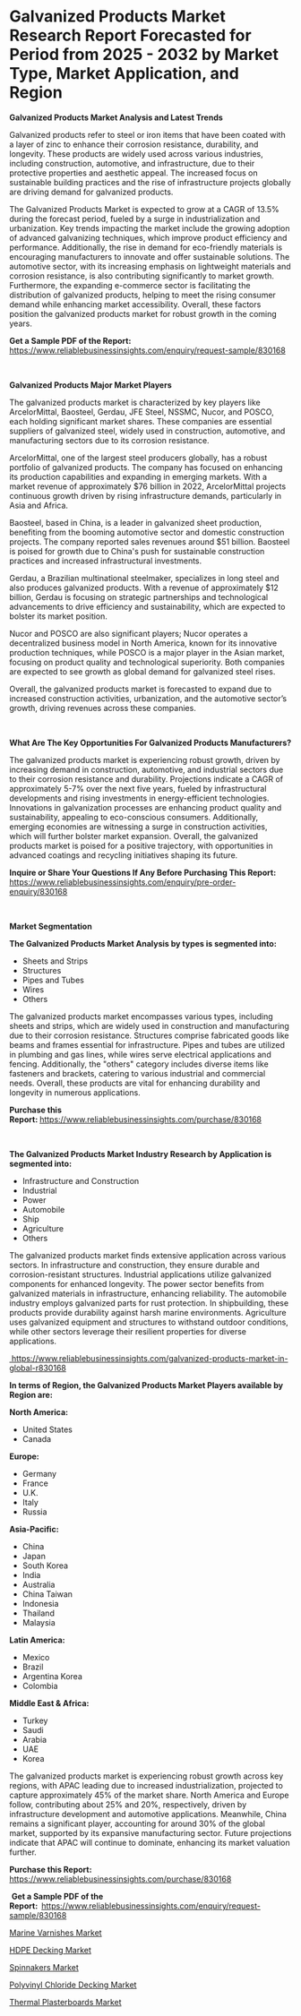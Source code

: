 <p><h1>Galvanized Products Market Research Report Forecasted for Period from 2025 -  2032 by Market Type, Market Application, and Region</h1></p><p><strong>Galvanized Products Market Analysis and Latest Trends</strong></p>
<p><p>Galvanized products refer to steel or iron items that have been coated with a layer of zinc to enhance their corrosion resistance, durability, and longevity. These products are widely used across various industries, including construction, automotive, and infrastructure, due to their protective properties and aesthetic appeal. The increased focus on sustainable building practices and the rise of infrastructure projects globally are driving demand for galvanized products.</p><p>The Galvanized Products Market is expected to grow at a CAGR of 13.5% during the forecast period, fueled by a surge in industrialization and urbanization. Key trends impacting the market include the growing adoption of advanced galvanizing techniques, which improve product efficiency and performance. Additionally, the rise in demand for eco-friendly materials is encouraging manufacturers to innovate and offer sustainable solutions. The automotive sector, with its increasing emphasis on lightweight materials and corrosion resistance, is also contributing significantly to market growth. Furthermore, the expanding e-commerce sector is facilitating the distribution of galvanized products, helping to meet the rising consumer demand while enhancing market accessibility. Overall, these factors position the galvanized products market for robust growth in the coming years.</p></p>
<p><strong>Get a Sample PDF of the Report:&nbsp;</strong> <a href="https://www.reliablebusinessinsights.com/enquiry/request-sample/830168?utm_campaign=97&utm_medium=2&utm_source=Github&utm_content=ia&utm_term=01042025&utm_id=galvanized-products">https://www.reliablebusinessinsights.com/enquiry/request-sample/830168</a></p>
<p>&nbsp;</p>
<p><strong>Galvanized Products Major Market Players</strong></p>
<p><p>The galvanized products market is characterized by key players like ArcelorMittal, Baosteel, Gerdau, JFE Steel, NSSMC, Nucor, and POSCO, each holding significant market shares. These companies are essential suppliers of galvanized steel, widely used in construction, automotive, and manufacturing sectors due to its corrosion resistance.</p><p>ArcelorMittal, one of the largest steel producers globally, has a robust portfolio of galvanized products. The company has focused on enhancing its production capabilities and expanding in emerging markets. With a market revenue of approximately $76 billion in 2022, ArcelorMittal projects continuous growth driven by rising infrastructure demands, particularly in Asia and Africa.</p><p>Baosteel, based in China, is a leader in galvanized sheet production, benefiting from the booming automotive sector and domestic construction projects. The company reported sales revenues around $51 billion. Baosteel is poised for growth due to China's push for sustainable construction practices and increased infrastructural investments.</p><p>Gerdau, a Brazilian multinational steelmaker, specializes in long steel and also produces galvanized products. With a revenue of approximately $12 billion, Gerdau is focusing on strategic partnerships and technological advancements to drive efficiency and sustainability, which are expected to bolster its market position.</p><p>Nucor and POSCO are also significant players; Nucor operates a decentralized business model in North America, known for its innovative production techniques, while POSCO is a major player in the Asian market, focusing on product quality and technological superiority. Both companies are expected to see growth as global demand for galvanized steel rises.</p><p>Overall, the galvanized products market is forecasted to expand due to increased construction activities, urbanization, and the automotive sector’s growth, driving revenues across these companies.</p></p>
<p>&nbsp;</p>
<p><strong>What Are The Key Opportunities For Galvanized Products Manufacturers?</strong></p>
<p><p>The galvanized products market is experiencing robust growth, driven by increasing demand in construction, automotive, and industrial sectors due to their corrosion resistance and durability. Projections indicate a CAGR of approximately 5-7% over the next five years, fueled by infrastructural developments and rising investments in energy-efficient technologies. Innovations in galvanization processes are enhancing product quality and sustainability, appealing to eco-conscious consumers. Additionally, emerging economies are witnessing a surge in construction activities, which will further bolster market expansion. Overall, the galvanized products market is poised for a positive trajectory, with opportunities in advanced coatings and recycling initiatives shaping its future.</p></p>
<p><strong>Inquire or Share Your Questions If Any Before Purchasing This Report:</strong> <a href="https://www.reliablebusinessinsights.com/enquiry/pre-order-enquiry/830168?utm_campaign=97&utm_medium=2&utm_source=Github&utm_content=ia&utm_term=01042025&utm_id=galvanized-products">https://www.reliablebusinessinsights.com/enquiry/pre-order-enquiry/830168</a></p>
<p>&nbsp;</p>
<p><strong>Market Segmentation</strong></p>
<p><strong>The Galvanized Products Market Analysis by types is segmented into:</strong></p>
<p><ul><li>Sheets and Strips</li><li>Structures</li><li>Pipes and Tubes</li><li>Wires</li><li>Others</li></ul></p>
<p><p>The galvanized products market encompasses various types, including sheets and strips, which are widely used in construction and manufacturing due to their corrosion resistance. Structures comprise fabricated goods like beams and frames essential for infrastructure. Pipes and tubes are utilized in plumbing and gas lines, while wires serve electrical applications and fencing. Additionally, the "others" category includes diverse items like fasteners and brackets, catering to various industrial and commercial needs. Overall, these products are vital for enhancing durability and longevity in numerous applications.</p></p>
<p><strong>Purchase this Report:&nbsp;</strong><a href="https://www.reliablebusinessinsights.com/purchase/830168?utm_campaign=97&utm_medium=2&utm_source=Github&utm_content=ia&utm_term=01042025&utm_id=galvanized-products">https://www.reliablebusinessinsights.com/purchase/830168</a></p>
<p>&nbsp;</p>
<p><strong>The Galvanized Products Market Industry Research by Application is segmented into:</strong></p>
<p><ul><li>Infrastructure and Construction</li><li>Industrial</li><li>Power</li><li>Automobile</li><li>Ship</li><li>Agriculture</li><li>Others</li></ul></p>
<p><p>The galvanized products market finds extensive application across various sectors. In infrastructure and construction, they ensure durable and corrosion-resistant structures. Industrial applications utilize galvanized components for enhanced longevity. The power sector benefits from galvanized materials in infrastructure, enhancing reliability. The automobile industry employs galvanized parts for rust protection. In shipbuilding, these products provide durability against harsh marine environments. Agriculture uses galvanized equipment and structures to withstand outdoor conditions, while other sectors leverage their resilient properties for diverse applications.</p></p>
<p><a href="https://www.reliablebusinessinsights.com/galvanized-products-market-in-global-r830168?utm_campaign=97&utm_medium=2&utm_source=Github&utm_content=ia&utm_term=01042025&utm_id=galvanized-products">&nbsp;https://www.reliablebusinessinsights.com/galvanized-products-market-in-global-r830168</a></p>
<p><strong>In terms of Region, the Galvanized Products Market Players available by Region are:</strong></p>
<p>
    <p> <strong> North America: </strong>
        <ul>
            <li>United States</li>
            <li>Canada</li>
        </ul>
        </p> 
    <p> <strong> Europe: </strong>
        <ul>
            <li>Germany</li>
            <li>France</li>
            <li>U.K.</li>
            <li>Italy</li>
            <li>Russia</li>
        </ul>
        </p> 
    <p> <strong> Asia-Pacific: </strong>
        <ul>
            <li>China</li>
            <li>Japan</li>
            <li>South Korea</li>
            <li>India</li>
            <li>Australia</li>
            <li>China Taiwan</li>
            <li>Indonesia</li>
            <li>Thailand</li>
            <li>Malaysia</li>
        </ul>
        </p> 
    <p> <strong> Latin America: </strong>
        <ul>
            <li>Mexico</li>
            <li>Brazil</li>
            <li>Argentina Korea</li>
            <li>Colombia</li>
        </ul>
        </p> 
    <p> <strong> Middle East & Africa: </strong>
        <ul>
            <li>Turkey</li>
            <li>Saudi</li>
            <li>Arabia</li>
            <li>UAE</li>
            <li>Korea</li>
        </ul>
    </p>
    </p>
<p><p>The galvanized products market is experiencing robust growth across key regions, with APAC leading due to increased industrialization, projected to capture approximately 45% of the market share. North America and Europe follow, contributing about 25% and 20%, respectively, driven by infrastructure development and automotive applications. Meanwhile, China remains a significant player, accounting for around 30% of the global market, supported by its expansive manufacturing sector. Future projections indicate that APAC will continue to dominate, enhancing its market valuation further.</p></p>
<p><strong>Purchase this Report: </strong><a href="https://www.reliablebusinessinsights.com/purchase/830168?utm_campaign=97&utm_medium=2&utm_source=Github&utm_content=ia&utm_term=01042025&utm_id=galvanized-products">https://www.reliablebusinessinsights.com/purchase/830168</a></p>
<p>&nbsp;<strong>Get a Sample PDF of the Report:&nbsp;&nbsp;</strong><a href="https://www.reliablebusinessinsights.com/enquiry/request-sample/830168?utm_campaign=97&utm_medium=2&utm_source=Github&utm_content=ia&utm_term=01042025&utm_id=galvanized-products">https://www.reliablebusinessinsights.com/enquiry/request-sample/830168</a></p>
<p><strong></strong></p>
<p><p><a href="https://github.com/bartzthateis/Market-Research-Report-List-1/blob/main/marine-varnishes-market.md?utm_campaign=97&utm_medium=2&utm_source=Github&utm_content=ia&utm_term=01042025&utm_id=galvanized-products">Marine Varnishes Market</a></p><p><a href="https://github.com/taffouasaoka/Market-Research-Report-List-1/blob/main/hdpe-decking-market.md?utm_campaign=97&utm_medium=2&utm_source=Github&utm_content=ia&utm_term=01042025&utm_id=galvanized-products">HDPE Decking Market</a></p><p><a href="https://github.com/moorsdorak31/Market-Research-Report-List-1/blob/main/spinnakers-market.md?utm_campaign=97&utm_medium=2&utm_source=Github&utm_content=ia&utm_term=01042025&utm_id=galvanized-products">Spinnakers Market</a></p><p><a href="https://github.com/danitkeavyx7/Market-Research-Report-List-1/blob/main/polyvinyl-chloride-decking-market.md?utm_campaign=97&utm_medium=2&utm_source=Github&utm_content=ia&utm_term=01042025&utm_id=galvanized-products">Polyvinyl Chloride Decking Market</a></p><p><a href="https://github.com/kuciakkukalo/Market-Research-Report-List-1/blob/main/thermal-plasterboards-market.md?utm_campaign=97&utm_medium=2&utm_source=Github&utm_content=ia&utm_term=01042025&utm_id=galvanized-products">Thermal Plasterboards Market</a></p></p>